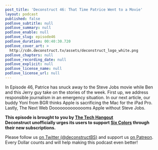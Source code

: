 ```yaml
---
post_title: 'Deconstruct 46: That Time Patrice Went to a Movie'
layout: podcast
published: false
podlove_subtitle: null
podlove_summary: null
podlove_enable: null
podlove_slug: episode46
podlove_duration: 00:40:30.720
podlove_cover_art: >
  http://cdn.deconstruct.tv/assets/deconstruct_logo_white.png
podlove_chapters: null
podlove_recording_date: null
podlove_explicit: null
podlove_license_name: null
podlove_license_url: null
---
```

<p>In Episode 46, Patrice has snuck away to the Steve Jobs movie while Ben and this Jerry guy take on the stories of the week.  First up, we address responsible journalism in an emergency situation.  In our next article, our buddy Yoni from BGR thinks Apple is sacrificing the Mac for the iPad Pro.  Lastly, The Next Web Doooooooooooooms Apple without Steve Jobs.</p>
<p><strong>This episode is brought to you by <a href="http://thetechhangout.com">The Tech Hangout</a><br /> Deconstruct unofficially urges its users to support <a href="http://sixcolors.com">Six Colors</a> through their new subscriptions.</strong>
</p>
<p>
Please follow us <a href="http://twitter.com/deconstructBS">on Twitter (@deconstructBS)</a> and support us <a href="http://patreon.com/deconstruct">on Patreon</a>. Every Dollar counts and will help making this podcast even better!
</p>